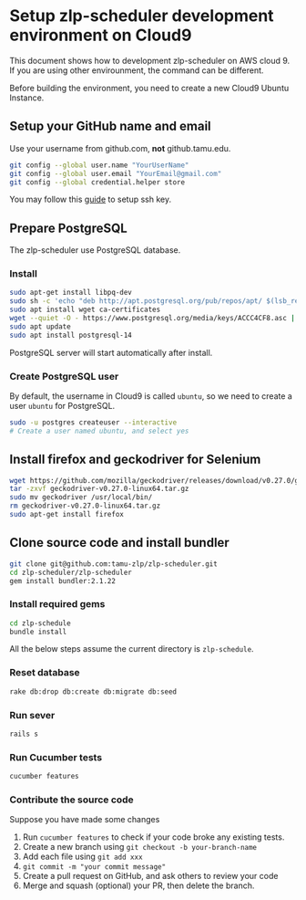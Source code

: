 # Setup zlp-scheduler development environment on Cloud9

This document shows how to development zlp-scheduler on AWS cloud 9. If you are using other envirounment, the command can be different.

Before building the environment, you need to create a new Cloud9 Ubuntu Instance.

## Setup your GitHub name and email

Use your username from github.com, **not** github.tamu.edu.

```sh
git config --global user.name "YourUserName"
git config --global user.email "YourEmail@gmail.com"
git config --global credential.helper store
```

You may follow this [guide](https://docs.github.com/en/authentication/connecting-to-github-with-ssh/adding-a-new-ssh-key-to-your-github-account) to setup ssh key.


## Prepare PostgreSQL

The zlp-scheduler use PostgreSQL database.

### Install

```sh
sudo apt-get install libpq-dev
sudo sh -c 'echo "deb http://apt.postgresql.org/pub/repos/apt/ $(lsb_release -cs)-pgdg main" > /etc/apt/sources.list.d/pgdg.list'
sudo apt install wget ca-certificates
wget --quiet -O - https://www.postgresql.org/media/keys/ACCC4CF8.asc | sudo apt-key add -
sudo apt update
sudo apt install postgresql-14
```
PostgreSQL server will start automatically after install.

### Create PostgreSQL user
By default, the username in Cloud9 is called `ubuntu`, so we need to create a user `ubuntu` for PostgreSQL.

```sh
sudo -u postgres createuser --interactive
# Create a user named ubuntu, and select yes
```

## Install firefox and geckodriver for Selenium

```sh
wget https://github.com/mozilla/geckodriver/releases/download/v0.27.0/geckodriver-v0.27.0-linux64.tar.gz
tar -zxvf geckodriver-v0.27.0-linux64.tar.gz
sudo mv geckodriver /usr/local/bin/
rm geckodriver-v0.27.0-linux64.tar.gz
sudo apt-get install firefox
```

## Clone source code and install bundler

```sh
git clone git@github.com:tamu-zlp/zlp-scheduler.git
cd zlp-scheduler/zlp-scheduler
gem install bundler:2.1.22
```

### Install required gems

```sh
cd zlp-schedule
bundle install
```

All the below steps assume the current directory is `zlp-schedule`.

### Reset database

```sh
rake db:drop db:create db:migrate db:seed
```

### Run sever

```sh
rails s
```

### Run Cucumber tests

```sh
cucumber features
```

### Contribute the source code

Suppose you have made some changes

1. Run `cucumber features` to check if your code broke any existing tests.
2. Create a new branch using `git checkout -b your-branch-name` 
3. Add each file using `git add xxx`
4. `git commit -m "your commit message"`
5. Create a pull request on GitHub, and ask others to review your code
6. Merge and squash (optional) your PR, then delete the branch.
